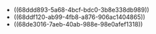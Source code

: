 - ((68ddd893-5a68-4bcf-bdc0-3b8e338db989))
- ((68ddf120-ab99-4fb8-a876-906ac1404865))
- ((68de3016-7aeb-40ab-988e-98e0afef1318))